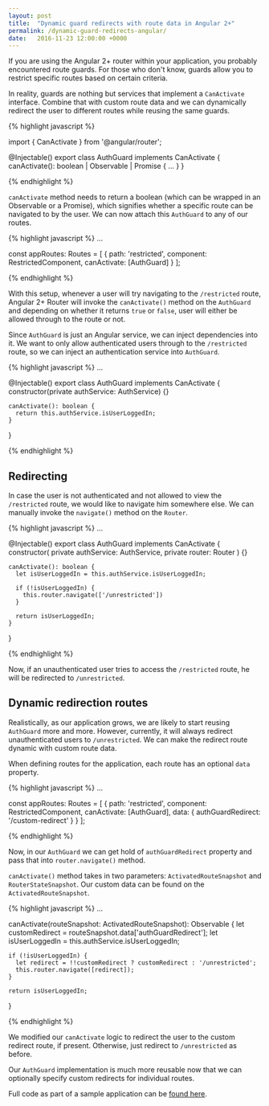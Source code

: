 ```yaml
---
layout: post
title:  "Dynamic guard redirects with route data in Angular 2+"
permalink: /dynamic-guard-redirects-angular/
date:   2016-11-23 12:00:00 +0000
---
```


If you are using the Angular 2+ router within your application, you probably encountered route guards.
For those who don't know, guards allow you to restrict specific routes based on certain criteria.

In reality, guards are nothing but services that implement a `CanActivate` interface. Combine that with
custom route data and we can dynamically redirect the user to different routes while reusing the same guards. 

{% highlight javascript %}

  import { CanActivate } from '@angular/router';

  @Injectable()
  export class AuthGuard implements CanActivate {
    canActivate(): boolean | Observable<boolean> | Promise<boolean> {
      ...
    }
  }

{% endhighlight %}

`canActivate` method needs to return a boolean (which can be wrapped in an Observable or a Promise),
which signifies whether a specific route can be navigated to by the user.
We can now attach this `AuthGuard` to any of our routes.

{% highlight javascript %}
  ...

  const appRoutes: Routes = [
    {
      path: 'restricted',
      component: RestrictedComponent,
      canActivate: [AuthGuard]
    }
  ];

{% endhighlight %}

With this setup, whenever a user will try navigating to the `/restricted` route, Angular 2+ Router will
invoke the `canActivate()` method on the `AuthGuard` and depending on whether it returns `true` or
`false`, user will either be allowed through to the route or not.

Since `AuthGuard` is just an Angular service, we can inject dependencies into it.
We want to only allow authenticated users through to the `/restricted` route, so we can inject an authentication
service into `AuthGuard`.

{% highlight javascript %}
  ...

  @Injectable()
  export class AuthGuard implements CanActivate {
    constructor(private authService: AuthService) {}

    canActivate(): boolean {
      return this.authService.isUserLoggedIn;
    }
  }  

{% endhighlight %}

## Redirecting

In case the user is not authenticated and not allowed to view the `/restricted` route,
we would like to navigate him somewhere else. We can manually invoke the `navigate()` method
on the `Router`.

{% highlight javascript %}
  ...

  @Injectable()
  export class AuthGuard implements CanActivate {
    constructor(
      private authService: AuthService,
      private router: Router
    ) {}

    canActivate(): boolean {
      let isUserLoggedIn = this.authService.isUserLoggedIn;

      if (!isUserLoggedIn) {
        this.router.navigate(['/unrestricted'])
      }

      return isUserLoggedIn;
    }
  }  

{% endhighlight %}

Now, if an unauthenticated user tries to access the `/restricted` route, he will be redirected to
`/unrestricted`.

## Dynamic redirection routes

Realistically, as our application grows, we are likely to start reusing `AuthGuard` more and more.
However, currently, it will always redirect unauthenticated users to `/unrestricted`. We can make the 
redirect route dynamic with custom route data. 

When defining routes for the application, each route has an optional `data` property.

{% highlight javascript %}
  ...

  const appRoutes: Routes = [
    {
      path: 'restricted',
      component: RestrictedComponent,
      canActivate: [AuthGuard],
      data: {
        authGuardRedirect: '/custom-redirect'
      }
    }
  ];

{% endhighlight %}

Now, in our `AuthGuard` we can get hold of `authGuardRedirect` property and pass that into `router.navigate()` method.

`canActivate()` method takes in two parameters: `ActivatedRouteSnapshot` and `RouterStateSnapshot`. Our custom data can be found on
the `ActivatedRouteSnapshot`.

{% highlight javascript %}
  ...

  canActivate(routeSnapshot: ActivatedRouteSnapshot): Observable<boolean> {
    let customRedirect = routeSnapshot.data['authGuardRedirect'];
    let isUserLoggedIn = this.authService.isUserLoggedIn;

    if (!isUserLoggedIn) {
      let redirect = !!customRedirect ? customRedirect : '/unrestricted';
      this.router.navigate([redirect]); 
    }

    return isUserLoggedIn;
  }

{% endhighlight %}

We modified our `canActivate` logic to redirect the user to the custom redirect route, if present.
Otherwise, just redirect to `/unrestricted` as before.

Our `AuthGuard` implementation is much more reusable now that we can optionally specify custom redirects for 
individual routes.


Full code as part of a sample application can be <a href="https://github.com/kirjai/blog-code-snippets/tree/master/async-guards-redirects" target="_blank">found here</a>.
